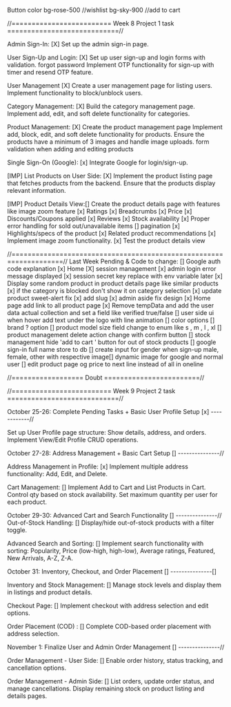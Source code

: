  <script src="https://cdn.tailwindcss.com"></script> 
 <link href="https://cdn.jsdelivr.net/npm/tailwindcss@latest/dist/tailwind.min.css" rel="stylesheet">

 <script src="https://cdn.jsdelivr.net/npm/axios/dist/axios.min.js"></script> 
 <script src="https://cdn.jsdelivr.net/npm/sweetalert2@11"></script>

Button color
bg-rose-500 //wishlist
bg-sky-900 //add to cart


//========================= Week 8 Project 1 task ============================//

Admin Sign-In:  [X]
Set up the admin sign-in page.

User Sign-Up and Login: [X]
Set up user sign-up and login forms with validation.
forgot password
Implement OTP functionality for sign-up with timer and resend OTP feature.

User Management [X]
Create a user management page for listing users.
Implement functionality to block/unblock users.

Category Management: [X] 
Build the category management page.
Implement add, edit, and soft delete functionality for categories.

Product Management: [X]
Create the product management page
Implement add, block, edit, and soft delete functionality for products.
Ensure the products have a minimum of 3 images and handle image uploads.
form validation when adding and editing products

Single Sign-On (Google): [x]
Integrate Google for login/sign-up.

[IMP]
List Products on User Side: [X]
Implement the product listing page that fetches products from the backend.
Ensure that the products display relevant information.

[IMP]
Product Details View:[]
Create the product details page with features like
image zoom feature [x]
Ratings [x]
Breadcrumbs [x]
Price [x]
Discounts/Coupons applied [x]
Reviews [x]
Stock availability [x]
Proper error handling for sold out/unavailable items []
pagination [x]
Highlights/specs of the product [x]
Related product recommendations [x]
Implement image zoom functionality. [x]
Test the product details view


//===================================================================//
Last Week Pending & Code to change: []
Google auth code explanation [x]
Home [X]
session management [x]
admin login error message displayed [x]
session secret key replace with env variable later [x]
Display some random product in product details page like similar products [x]
if the category is blocked don't show it on category selection [x]
update product sweet-alert fix [x]
add slug [x]
admin aside fix design [x]
Home page add link to all product page [x]
Remove tempData and add the user data actual collection and set a field like verified true/false []
user side ui when hover add text under the logo  with line animation []
color options []
brand ? option []
product model size field change to enum like s , m , l , xl  []
product management delete action change with confirm button []
stock management hide 'add to cart ' button for out of stock products []
google sign-in full name store to db [] 
create input for gender when sign-up male, female, other with respective image[]
dynamic image for google and normal user [] 
edit product page og price to next line instead of all in oneline



//================== Doubt ========================//



//========================= Week 9 Project 2 task ============================//

October 25-26: Complete Pending Tasks + Basic User Profile Setup [x] ------------//

Set up User Profile page structure: Show details, address, and orders.
Implement View/Edit Profile CRUD operations.


October 27-28: Address Management + Basic Cart Setup [] ---------------//

Address Management in Profile: [x]
Implement multiple address functionality: Add, Edit, and Delete.

Cart Management: []
Implement Add to Cart and List Products in Cart.
Control qty based on stock availability.
Set maximum quantity per user for each product.


October 29-30: Advanced Cart and Search Functionality [] ---------------//
Out-of-Stock Handling: []
Display/hide out-of-stock products with a filter toggle.

Advanced Search and Sorting: []
Implement search functionality with sorting:
Popularity, Price (low-high, high-low), Average ratings, Featured, New Arrivals, A-Z, Z-A.


October 31: Inventory, Checkout, and Order Placement [] ---------------[]

Inventory and Stock Management: []
Manage stock levels and display them in listings and product details.

Checkout Page: []
Implement checkout with address selection and edit options.

Order Placement (COD) : []
Complete COD-based order placement with address selection.


November 1: Finalize User and Admin Order Management [] ---------------//

Order Management - User Side: []
Enable order history, status tracking, and cancellation options.

Order Management - Admin Side: []
List orders, update order status, and manage cancellations.
Display remaining stock on product listing and details pages.
